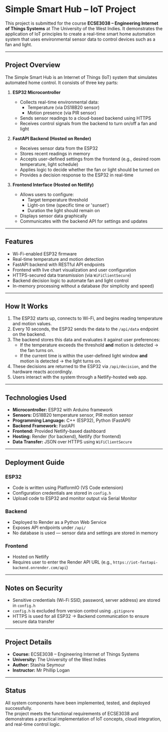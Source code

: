 # Simple Smart Hub – IoT Project

This project is submitted for the course **ECSE3038 – Engineering Internet of Things Systems** at The University of the West Indies. It demonstrates the application of IoT principles to create a real-time smart home automation system that uses environmental sensor data to control devices such as a fan and light.

---

##  Project Overview

The Simple Smart Hub is an Internet of Things (IoT) system that simulates automated home control. It consists of three key parts:

1. **ESP32 Microcontroller**  
   - Collects real-time environmental data:
     - Temperature (via DS18B20 sensor)
     - Motion presence (via PIR sensor)
   - Sends sensor readings to a cloud-based backend using HTTPS
   - Receives control signals from the backend to turn on/off a fan and light

2. **FastAPI Backend (Hosted on Render)**  
   - Receives sensor data from the ESP32
   - Stores recent readings in memory
   - Accepts user-defined settings from the frontend (e.g., desired room temperature, light schedule)
   - Applies logic to decide whether the fan or light should be turned on
   - Provides a decision response to the ESP32 in real-time

3. **Frontend Interface (Hosted on Netlify)**  
   - Allows users to configure:
     - Target temperature threshold
     - Light-on time (specific time or 'sunset')
     - Duration the light should remain on
   - Displays sensor data graphically
   - Communicates with the backend API for settings and updates

---

##  Features

-  Wi-Fi-enabled ESP32 firmware
-  Real-time temperature and motion detection
-  FastAPI backend with RESTful API endpoints
-  Frontend with live chart visualization and user configuration
-  HTTPS-secured data transmission (via `WiFiClientSecure`)
-  Backend decision logic to automate fan and light control
-  In-memory processing without a database (for simplicity and speed)

---

##  How It Works

1. The ESP32 starts up, connects to Wi-Fi, and begins reading temperature and motion values.
2. Every 10 seconds, the ESP32 sends the data to the `/api/data` endpoint on the backend.
3. The backend stores this data and evaluates it against user preferences:
   - If the temperature exceeds the threshold **and** motion is detected → the fan turns on.
   - If the current time is within the user-defined light window **and** motion is detected → the light turns on.
4. These decisions are returned to the ESP32 via `/api/decision`, and the hardware reacts accordingly.
5. Users interact with the system through a Netlify-hosted web app.

---

##  Technologies Used

- **Microcontroller:** ESP32 with Arduino framework
- **Sensors:** DS18B20 temperature sensor, PIR motion sensor
- **Programming Language:** C++ (ESP32), Python (FastAPI)
- **Backend Framework:** FastAPI
- **Frontend:** Provided Netlify-based dashboard
- **Hosting:** Render (for backend), Netlify (for frontend)
- **Data Transfer:** JSON over HTTPS using `WiFiClientSecure`

---

##  Deployment Guide

###  ESP32
- Code is written using PlatformIO (VS Code extension)
- Configuration credentials are stored in `config.h`
- Upload code to ESP32 and monitor output via Serial Monitor

###  Backend
- Deployed to Render as a Python Web Service
- Exposes API endpoints under `/api/`
- No database is used — sensor data and settings are stored in memory

###  Frontend
- Hosted on Netlify
- Requires user to enter the Render API URL (e.g., `https://iot-fastapi-backend.onrender.com/api`)

---

##  Notes on Security

- Sensitive credentials (Wi-Fi SSID, password, server address) are stored in `config.h`
- `config.h` is excluded from version control using `.gitignore`
- HTTPS is used for all ESP32 → Backend communication to ensure secure data transfer

---

##  Project Details

- **Course:** ECSE3038 – Engineering Internet of Things Systems  
- **University:** The University of the West Indies  
- **Author:** Stashia Seymour 
- **Instructor:** Mr Phillip Logan

---

## Status

All system components have been implemented, tested, and deployed successfully.  
The project meets the functional requirements of ECSE3038 and demonstrates a practical implementation of IoT concepts, cloud integration, and real-time control logic.
